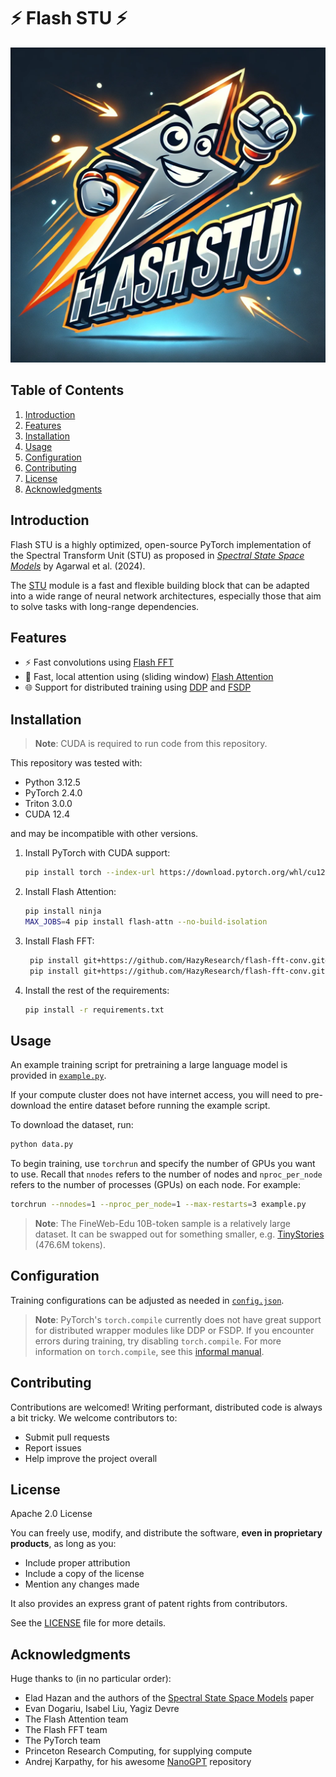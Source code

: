 # ⚡️ Flash STU ⚡️

<div align="center">
  <img src="docs/flash-stu.webp" alt="Flash STU Logo" width="720">
</div>

## Table of Contents
1. [Introduction](#introduction)
2. [Features](#features)
3. [Installation](#installation)
4. [Usage](#usage)
5. [Configuration](#configuration)
6. [Contributing](#contributing)
7. [License](#license)
8. [Acknowledgments](#acknowledgments)

## Introduction

Flash STU is a highly optimized, open-source PyTorch implementation of the Spectral Transform Unit (STU) as proposed in [*Spectral State Space Models*](https://arxiv.org/abs/2312.06837) by Agarwal et al. (2024).

The [STU](stu.py) module is a fast and flexible building block that can be adapted into a wide range of neural network architectures, especially those that aim to solve tasks with long-range dependencies.

## Features

- ⚡️ Fast convolutions using [Flash FFT](https://github.com/HazyResearch/flash-fft-conv)
- 🚀 Fast, local attention using (sliding window) [Flash Attention](https://github.com/Dao-AILab/flash-attention)
- 🌐 Support for distributed training using [DDP](https://pytorch.org/docs/stable/generated/torch.nn.parallel.DistributedDataParallel.html) and [FSDP](https://pytorch.org/docs/stable/fsdp.html)

## Installation

> **Note**: CUDA is required to run code from this repository.

This repository was tested with:
- Python 3.12.5
- PyTorch 2.4.0
- Triton 3.0.0
- CUDA 12.4

and may be incompatible with other versions.

1. Install PyTorch with CUDA support:
    ```bash
    pip install torch --index-url https://download.pytorch.org/whl/cu124
    ```

2. Install Flash Attention:
   ```bash
   pip install ninja
   MAX_JOBS=4 pip install flash-attn --no-build-isolation
   ```

3. Install Flash FFT:
   ```bash
    pip install git+https://github.com/HazyResearch/flash-fft-conv.git#subdirectory=csrc/flashfftconv
    pip install git+https://github.com/HazyResearch/flash-fft-conv.git
    ```

4. Install the rest of the requirements:
   ```bash
   pip install -r requirements.txt
   ```

## Usage

An example training script for pretraining a large language model is provided in [`example.py`](example.py).

If your compute cluster does not have internet access, you will need to pre-download the entire dataset before running the example script.

To download the dataset, run:
```bash
python data.py
```

To begin training, use `torchrun` and specify the number of GPUs you want to use. Recall that `nnodes` refers to the number of nodes and `nproc_per_node` refers to the number of processes (GPUs) on each node. For example:

```bash
torchrun --nnodes=1 --nproc_per_node=1 --max-restarts=3 example.py
```

> **Note**: The FineWeb-Edu 10B-token sample is a relatively large dataset. It can be swapped out for something smaller, e.g. [TinyStories](https://huggingface.co/datasets/roneneldan/TinyStories) (476.6M tokens).


## Configuration

Training configurations can be adjusted as needed in [`config.json`](config.json).

> **Note**: PyTorch's `torch.compile` currently does not have great support for distributed wrapper modules like DDP or FSDP. If you encounter errors during training, try disabling `torch.compile`. For more information on `torch.compile`, see this [informal manual](https://docs.google.com/document/d/1y5CRfMLdwEoF1nTk9q8qEu1mgMUuUtvhklPKJ2emLU8/edit#heading=h.ivdr7fmrbeab).


## Contributing

Contributions are welcomed! Writing performant, distributed code is always a bit tricky. We welcome contributors to:

- Submit pull requests
- Report issues
- Help improve the project overall

## License

Apache 2.0 License

You can freely use, modify, and distribute the software, **even in proprietary products**, as long as you:
- Include proper attribution
- Include a copy of the license
- Mention any changes made

It also provides an express grant of patent rights from contributors.

See the [LICENSE](LICENSE) file for more details.

## Acknowledgments

Huge thanks to (in no particular order):
- Elad Hazan and the authors of the [Spectral State Space Models](https://arxiv.org/abs/2312.06837) paper
- Evan Dogariu, Isabel Liu, Yagiz Devre
- The Flash Attention team
- The Flash FFT team
- The PyTorch team
- Princeton Research Computing, for supplying compute
- Andrej Karpathy, for his awesome [NanoGPT](https://github.com/karpathy/build-nanogpt) repository
